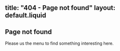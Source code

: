 title: "404 - Page not found"
layout: default.liquid
---

## Page not found

Please us the menu to find something interesting here.
